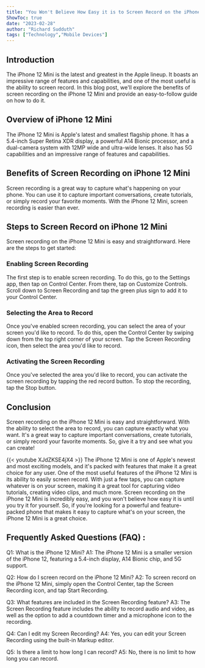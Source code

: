 ```yaml
---
title: "You Won't Believe How Easy it is to Screen Record on the iPhone 12 Mini!"
ShowToc: true 
date: "2023-02-28"
author: "Richard Sudduth" 
tags: ["Technology","Mobile Devices"]
---
```

## Introduction 
The iPhone 12 Mini is the latest and greatest in the Apple lineup. It boasts an impressive range of features and capabilities, and one of the most useful is the ability to screen record. In this blog post, we'll explore the benefits of screen recording on the iPhone 12 Mini and provide an easy-to-follow guide on how to do it.

## Overview of iPhone 12 Mini
The iPhone 12 Mini is Apple's latest and smallest flagship phone. It has a 5.4-inch Super Retina XDR display, a powerful A14 Bionic processor, and a dual-camera system with 12MP wide and ultra-wide lenses. It also has 5G capabilities and an impressive range of features and capabilities.

## Benefits of Screen Recording on iPhone 12 Mini
Screen recording is a great way to capture what's happening on your phone. You can use it to capture important conversations, create tutorials, or simply record your favorite moments. With the iPhone 12 Mini, screen recording is easier than ever.

## Steps to Screen Record on iPhone 12 Mini
Screen recording on the iPhone 12 Mini is easy and straightforward. Here are the steps to get started:

### Enabling Screen Recording
The first step is to enable screen recording. To do this, go to the Settings app, then tap on Control Center. From there, tap on Customize Controls. Scroll down to Screen Recording and tap the green plus sign to add it to your Control Center.

### Selecting the Area to Record
Once you've enabled screen recording, you can select the area of your screen you'd like to record. To do this, open the Control Center by swiping down from the top right corner of your screen. Tap the Screen Recording icon, then select the area you'd like to record.

### Activating the Screen Recording
Once you've selected the area you'd like to record, you can activate the screen recording by tapping the red record button. To stop the recording, tap the Stop button.

## Conclusion
Screen recording on the iPhone 12 Mini is easy and straightforward. With the ability to select the area to record, you can capture exactly what you want. It's a great way to capture important conversations, create tutorials, or simply record your favorite moments. So, give it a try and see what you can create!

{{< youtube XJdZKSE4jX4 >}} 
The iPhone 12 Mini is one of Apple's newest and most exciting models, and it's packed with features that make it a great choice for any user. One of the most useful features of the iPhone 12 Mini is its ability to easily screen record. With just a few taps, you can capture whatever is on your screen, making it a great tool for capturing video tutorials, creating video clips, and much more. Screen recording on the iPhone 12 Mini is incredibly easy, and you won't believe how easy it is until you try it for yourself. So, if you're looking for a powerful and feature-packed phone that makes it easy to capture what's on your screen, the iPhone 12 Mini is a great choice.

## Frequently Asked Questions (FAQ) :
Q1: What is the iPhone 12 Mini?
A1: The iPhone 12 Mini is a smaller version of the iPhone 12, featuring a 5.4-inch display, A14 Bionic chip, and 5G support.

Q2: How do I screen record on the iPhone 12 Mini?
A2: To screen record on the iPhone 12 Mini, simply open the Control Center, tap the Screen Recording icon, and tap Start Recording.

Q3: What features are included in the Screen Recording feature?
A3: The Screen Recording feature includes the ability to record audio and video, as well as the option to add a countdown timer and a microphone icon to the recording.

Q4: Can I edit my Screen Recording?
A4: Yes, you can edit your Screen Recording using the built-in Markup editor.

Q5: Is there a limit to how long I can record?
A5: No, there is no limit to how long you can record.


